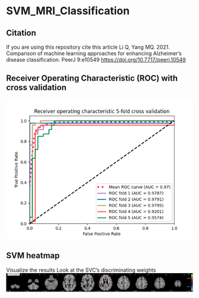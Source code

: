 # SVM_MRI_Classification

## Citation
If you are using this repository cite this article
Li Q, Yang MQ. 2021. Comparison of machine learning approaches for enhancing Alzheimer’s disease classification. PeerJ 9:e10549 https://doi.org/10.7717/peerj.10549

## Receiver Operating Characteristic (ROC) with cross validation
![ROC AUC Curve](plot_dir/figure2.png)


## SVM heatmap
Visualize the results
Look at the SVC’s discriminating weights
![MRI heatmap](plot_dir/figure3.png)

